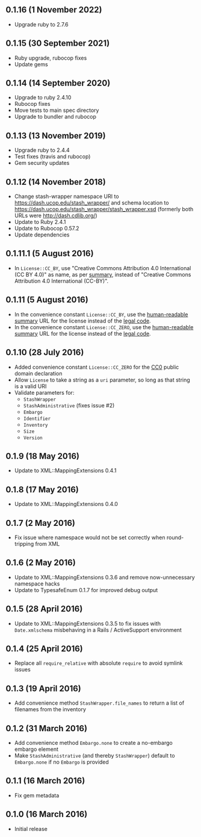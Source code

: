 ## 0.1.16 (1 November 2022)

- Upgrade ruby to 2.7.6

## 0.1.15 (30 September 2021)

- Ruby upgrade, rubocop fixes
- Update gems

## 0.1.14 (14 September 2020)

- Upgrade to ruby 2.4.10
- Rubocop fixes
- Move tests to main spec directory
- Upgrade to bundler and rubocop

## 0.1.13 (13 November 2019)

- Upgrade ruby to 2.4.4
- Test fixes (travis and rubocop)
- Gem security updates

## 0.1.12 (14 November 2018)

- Change stash-wrapper namespace URI to https://dash.ucop.edu/stash_wrapper/ and schema location to 
  https://dash.ucop.edu/stash_wrapper/stash_wrapper.xsd (formerly both URLs were http://dash.cdlib.org/)
- Update to Ruby 2.4.1
- Update to Rubocop 0.57.2
- Update dependencies

## 0.1.11.1 (5 August 2016)

- In `License::CC_BY`, use "Creative Commons Attribution 4.0 International (CC BY 4.0)" 
  as name, as per [summary](https://creativecommons.org/licenses/by/4.0/), instead of 
  "Creative Commons Attribution 4.0 International (CC-BY)".

## 0.1.11 (5 August 2016)

- In the convenience constant `License::CC_BY`, use the 
  [human-readable summary](https://creativecommons.org/licenses/by/4.0/) URL for the license 
  instead of the [legal code](https://creativecommons.org/licenses/by/4.0/legalcode).
- In the convenience constant `License::CC_ZERO`, use the 
  [human-readable summary](https://creativecommons.org/publicdomain/zero/1.0/) URL for the license 
  instead of the [legal code](https://creativecommons.org/publicdomain/zero/1.0/legalcode).

## 0.1.10 (28 July 2016)

- Added convenience constant `License::CC_ZERO` for the
  [CC0](https://creativecommons.org/publicdomain/zero/1.0/legalcode) public domain declaration
- Allow `License` to take a string as a `uri` parameter, so long as that string is a valid URI
- Validate parameters for:
  - `StashWrapper`
  - `StashAdministrative` (fixes issue #2)
  - `Embargo`
  - `Identifier`
  - `Inventory`
  - `Size`
  - `Version`

## 0.1.9 (18 May 2016)

- Update to XML::MappingExtensions 0.4.1

## 0.1.8 (17 May 2016)

- Update to XML::MappingExtensions 0.4.0

## 0.1.7 (2 May 2016)

- Fix issue where namespace would not be set correctly when round-tripping from XML

## 0.1.6 (2 May 2016)

- Update to XML::MappingExtensions 0.3.6 and remove now-unnecessary namespace hacks
- Update to TypesafeEnum 0.1.7 for improved debug output

## 0.1.5 (28 April 2016)

- Update to XML::MappingExtensions 0.3.5 to fix issues with `Date.xmlschema` misbehaving
  in a Rails / ActiveSupport environment

## 0.1.4 (25 April 2016)

- Replace all `require_relative` with absolute `require` to avoid symlink issues

## 0.1.3 (19 April 2016)

- Add convenience method `StashWrapper.file_names` to return a list of filenames
  from the inventory

## 0.1.2 (31 March 2016)

- Add convenience method `Embargo.none` to create a no-embargo embargo element
- Make `StashAdministrative` (and thereby `StashWrapper`) default to `Embargo.none`
  if no `Embargo` is provided

## 0.1.1 (16 March 2016)

- Fix gem metadata

## 0.1.0 (16 March 2016)

- Initial release
